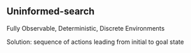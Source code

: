 <h2>Uninformed-search</h2>

Fully Observable, Deterministic, Discrete Environments

Solution: sequence of actions
leading from initial to goal state
